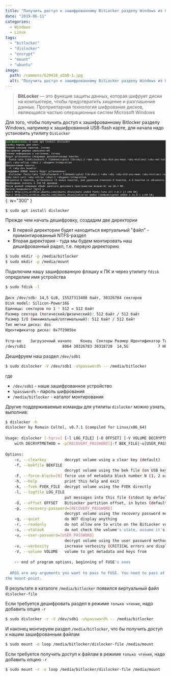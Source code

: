 ```yaml
---
title: "Получить доступ к зашифрованному BitLocker разделу Windows из Ubuntu"
date: "2019-06-11"
categories: 
  - Windows
  - Linux
tags: 
  - "bitlocker"
  - "dislocker"
  - "encrypt"
  - "mount"
  - "ubuntu"
image:
  path: /commons/629418_a5b0-1.jpg
  alt: "Получить доступ к зашифрованному BitLocker разделу Windows из Ubuntu"
---
```


> **BitLocker** — это функция защиты данных, которая шифрует диски на компьютере, чтобы предотвратить хищение и разглашение данных. Проприетарная технология шифрования дисков, являющаяся частью операционных систем Microsoft Windows

Для того, чтобы получить доступ к зашифрованному Bitlocker разделу Windows, например к зашифрованной USB-flash карте, для начала надо установить утилиту `DisLocker`

![](/assets/img/posts/2019/06/11/wp_bitlocker_1.png){: w="300" }

```sh
$ sudo apt install dislocker
```

Прежде чем начать дешифровку, создадим две директории

- В первой директории будет находиться виртуальный "файл" - примонтированный NTFS-раздел
- Вторая директория - туда мы будем монтировать наш дешифрованный радел, т.е. первую директорию

```sh
$ sudo mkdir -p /media/bitlocker
$ sudo mkdir -p /media/mount
```

Подключим нашу зашифрованную флэшку к ПК и через утилиту `fdisk` определим имя устройства

```sh
$ sudo fdisk -l

Диск /dev/sdb: 14,5 GiB, 15527313408 байт, 30326784 секторов
Disk model: Silicon-Power16G
Единицы: секторов по 1 * 512 = 512 байт
Размер сектора (логический/физический): 512 байт / 512 байт
Размер I/O (минимальный/оптимальный): 512 байт / 512 байт
Тип метки диска: dos
Идентификатор диска: 0x7f2905be

Устр-во    Загрузочный начало    Конец  Секторы Размер Идентификатор Тип
/dev/sdb1                8064 30326783 30318720  14,5G             7 HPFS/NTFS/exFAT
```

Дешифруем наш раздел `/dev/sdb1`

```sh
$ sudo dislocker -V /dev/sdb1 -u%password% -- /media/bitlocker
```

где
- `/dev/sdb1` - наше зашифрованное устройство
- `%password%` - пароль шифрования
- `/media/bitlocker` - каталог монтирования


Другие поддерживаемые команды для утилиты `dislocker` можно узнать, выполнив:

```sh
$ dislocker -h
dislocker by Romain Coltel, v0.7.1 (compiled for Linux/x86_64)

Usage: dislocker [-hqrsv] [-l LOG_FILE] [-O OFFSET] [-V VOLUME DECRYPTMETHOD -F[N]] [-- ARGS...]
    with DECRYPTMETHOD = -p[RECOVERY_PASSWORD]|-f BEK_FILE|-u[USER_PASSWORD]|-k FVEK_FILE|-c

Options:
    -c, --clearkey        decrypt volume using a clear key (default)
    -f, --bekfile BEKFILE
                          decrypt volume using the bek file (on USB key)
    -F, --force-block=[N] force use of metadata block number N (1, 2 or 3)
    -h, --help            print this help and exit
    -k, --fvek FVEK_FILE  decrypt volume using the FVEK directly
    -l, --logfile LOG_FILE
                          put messages into this file (stdout by default)
    -O, --offset OFFSET   BitLocker partition offset, in bytes (default is 0)
    -p, --recovery-password=[RECOVERY_PASSWORD]
                          decrypt volume using the recovery password method
    -q, --quiet           do NOT display anything
    -r, --readonly        do not allow one to write on the BitLocker volume
    -s, --stateok         do not check the volume's state, assume it's ok to mount it
    -u, --user-password=[USER_PASSWORD]
                          decrypt volume using the user password method
    -v, --verbosity       increase verbosity (CRITICAL errors are displayed by default)
    -V, --volume VOLUME   volume to get metadata and keys from

    -- end of program options, beginning of FUSE's ones

  ARGS are any arguments you want to pass to FUSE. You need to pass at least
the mount-point.
```

В результате в каталоге `/media/bitlocker` появился виртуальный файл `dislocker-file`

Если требуется дешифровать раздел в режиме `только чтение`, надо добавить опция `-r`

```sh
$ sudo dislocker -r -V /dev/sdb1 -u%password% -- /media/bitlocker
```

И наконец монтируем раздел `/media/bitlocker`, что бы получить доступ к нашим зашифрованным файлам

```sh
$ sudo mount -o loop /media/bitlocker/dislocker-file /media/mount
```

Если требуется получить доступ к файлам в режиме `только чтение`, надо добавить опцию `-r`

```sh
$ sudo mount -r -o loop /media/bitlocker/dislocker-file /media/mount
```